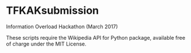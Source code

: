 # TFKAKsubmission
Information Overload Hackathon (March 2017)

These scripts require the Wikipedia API for Python package, available free of
charge under the MIT License.
